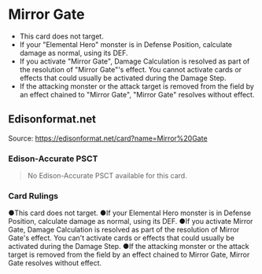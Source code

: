 # Mirror Gate

*   This card does not target.
*   If your "Elemental Hero" monster is in Defense Position, calculate damage as normal, using its DEF.
*   If you activate "Mirror Gate", Damage Calculation is resolved as part of the resolution of "Mirror Gate"'s effect. You cannot activate cards or effects that could usually be activated during the Damage Step.
*   If the attacking monster or the attack target is removed from the field by an effect chained to "Mirror Gate", "Mirror Gate" resolves without effect.

## Edisonformat.net

Source: https://edisonformat.net/card?name=Mirror%20Gate

### Edison-Accurate PSCT

> No Edison-Accurate PSCT available for this card.

### Card Rulings

●This card does not target.
●If your Elemental Hero monster is in Defense Position, calculate damage as normal, using its DEF.
●If you activate Mirror Gate, Damage Calculation is resolved as part of the resolution of Mirror Gate's effect. You can't activate cards or effects that could usually be activated during the Damage Step.
●If the attacking monster or the attack target is removed from the field by an effect chained to Mirror Gate, Mirror Gate resolves without effect.
            